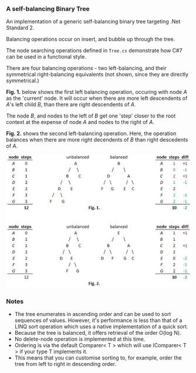 ﻿### A self-balancing Binary Tree

An implementation of a generic self-balancing binary tree targeting .Net Standard 2.

Balancing operations occur on insert, and bubble up through the tree.

The node searching operations defined in ```Tree.cs``` demonstrate how C#7 can be used in a functional style.

There are four balancing operations - two left-balancing, and their symmetrical right-balancing equivalents (not shown, since they are directly symmetrical.)

**Fig. 1.** below shows the first left balancing operation, occuring with node *A* as the 'current' node. It will occur when there are more left descendents of *A*'s left child *B*, than there are right descendents of *A*. 

The node *B*, and nodes to the left of *B* get one 'step' closer to the root context at the expense of node *A* and nodes to the right of *A*.

**Fig. 2.** shows the second left-balancing operation. Here, the operation balances when there are more right decendents of *B* than right descedents of *A*.

![rebalancing nodes diagram][nodes]

[nodes]: ./assets/balancing.jpg

### Notes

- The tree enumerates in ascending order and can be used to sort sequences of values. However, it's performance is less than that of a LINQ sort operation which uses a native implementation of a quick sort.
- Because the tree is balanced, it offers retrieval of the order O(log N).
- No delete-node operation is implemented at this time.
- Ordering is via the default Comparer< T > which will use IComparer< T > if your type T implements it.
- This means that you can customise sorting to, for example, order the tree from left to right in descending order.